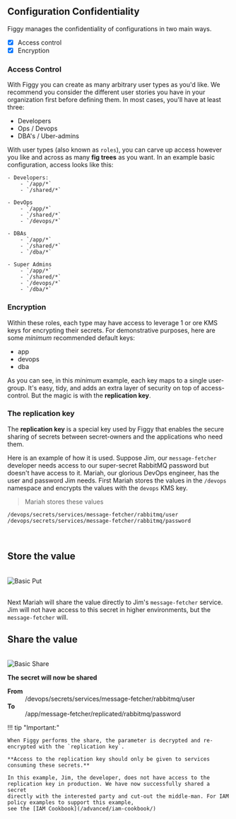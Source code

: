 ## Configuration Confidentiality

Figgy manages the confidentiality of configurations in two main ways.
- [x] Access control
- [x] Encryption

### Access Control

With Figgy you can create as many arbitrary user types as you'd like. We recommend you consider the different user stories
you have in your organization first before defining them. In most cases, you'll have at least three:

* Developers
* Ops / Devops
* DBA's / Uber-admins

With user types (also known as `roles`), you can carve up access however you like and across as many **fig trees** as you want. In
an example basic configuration, access looks like this:
    
    - Developers:
        - `/app/*`
        - `/shared/*`
      
    - DevOps
        - `/app/*`
        - `/shared/*`
        - `/devops/*`
        
    - DBAs
        - `/app/*`
        - `/shared/*`
        - `/dba/*`
        
    - Super Admins
        - `/app/*`
        - `/shared/*`
        - `/devops/*`
        - `/dba/*`
    
### Encryption

Within these roles, each type may have access to leverage 1 or ore KMS keys for encrypting their secrets. For demonstrative
purposes, here are some _minimum_ recommended default keys:

* app
* devops
* dba

As you can see, in this _minimum_ example, each key maps to a single user-group. It's easy, tidy, and adds an extra
layer of security on top of access-control. But the magic is with the **replication key**.

### **The replication key**
The **replication key** is a special key used by Figgy that enables the secure sharing of secrets between secret-owners
and the applications who need them. 

Here is an example of how it is used. Suppose Jim, our `message-fetcher` developer needs access to our super-secret 
RabbitMQ password but doesn't have access to it. Mariah, our glorious DevOps engineer, has the user 
and password Jim needs. First Mariah stores the values in the `/devops` namespace and encrypts the values with the 
`devops` KMS key.


>  Mariah stores these values
  
    /devops/secrets/services/message-fetcher/rabbitmq/user
    /devops/secrets/services/message-fetcher/rabbitmq/password

<br/>

## **Store the value**
<br/><img src="/images/gifs/basics-put.gif" alt="Basic Put" class="gif"><br/>
<br/>

Next Mariah will share the value directly to Jim's `message-fetcher` service. Jim will not have access to this
secret in higher environments, but the `message-fetcher` will. 

## **Share the value**
<br/><img src="/images/gifs/basics-share.gif" alt="Basic Share" class="gif"><br/>

**The secret will now be shared**

<dl>
<dt><b>From</b></dt>
<dd>/devops/secrets/services/message-fetcher/rabbitmq/user</dd>
<dt><b>To</b></dt>
<dd>/app/message-fetcher/replicated/rabbitmq/password</dd>
</dl>


!!! tip "Important:"
   
    When Figgy performs the share, the parameter is decrypted and re-encrypted with the `replication key`. 
    
    **Access to the replication key should only be given to services consuming these secrets.**
    
    In this example, Jim, the developer, does not have access to the replication key in production. We have now successfully shared a secret 
    directly with the interested party and cut-out the middle-man. For IAM policy examples to support this example, 
    see the [IAM Cookbook](/advanced/iam-cookbook/)

